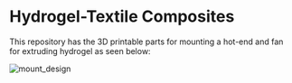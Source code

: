 # Hydrogel-Textile Composites

This repository has the 3D printable parts for mounting a hot-end and fan for extruding hydrogel as seen below:

![mount_design]

[mount_design]: https://github.com/mriveralee/hydrogel-textile-composites-parts/blob/master/imgs/hot-end-design-v3.png "Hydrogel PC4-M6 Hot-end Mount and Radial Fan Mount"
